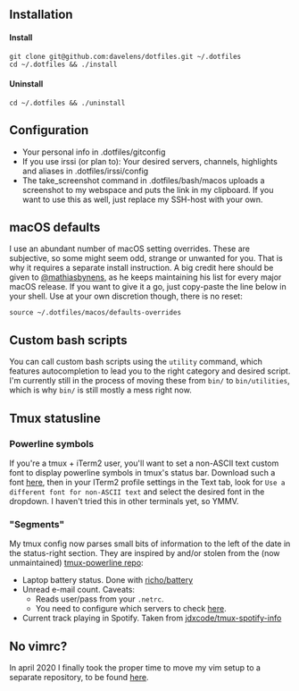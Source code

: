 ## Installation
#### Install

    git clone git@github.com:davelens/dotfiles.git ~/.dotfiles
    cd ~/.dotfiles && ./install

#### Uninstall

    cd ~/.dotfiles && ./uninstall

## Configuration
- Your personal info in .dotfiles/gitconfig
- If you use irssi (or plan to): Your desired servers, channels, highlights and aliases in .dotfiles/irssi/config
- The take_screenshot command in .dotfiles/bash/macos uploads a screenshot to my webspace and puts the link in my clipboard. If you want to use this as well, just replace my SSH-host with your own.

## macOS defaults
I use an abundant number of macOS setting overrides. These are subjective, so some might seem odd, strange or unwanted for you. That is why it requires a separate install instruction. A big credit here should be given to [@mathiasbynens](http://github.com/mathiasbynens), as he keeps maintaining his list for every major macOS release. If you want to give it a go, just copy-paste the line below in your shell. Use at your own discretion though, there is no reset:

	source ~/.dotfiles/macos/defaults-overrides

## Custom bash scripts
You can call custom bash scripts using the `utility` command, which features autocompletion to lead you to the right category and desired script.
I'm currently still in the process of moving these from `bin/` to `bin/utilities`, which is why `bin/` is still mostly a mess right now.

## Tmux statusline
### Powerline symbols
If you're a tmux + iTerm2 user, you'll want to set a non-ASCII text custom font to display powerline symbols in tmux's status bar. Download such a font [here](https://github.com/ryanoasis/nerd-fonts/raw/master/patched-fonts/DroidSansMono/complete/Droid%20Sans%20Mono%20Nerd%20Font%20Complete.otf), then in your ITerm2 profile settings in the Text tab, look for ```Use a different font for non-ASCII text``` and select the desired font in the dropdown. I haven't tried this in other terminals yet, so YMMV.

### "Segments"
My tmux config now parses small bits of information to the left of the date in the status-right section. They are inspired by and/or stolen from the (now unmaintained) [tmux-powerline repo](https://github.com/erikw/tmux-powerline):

* Laptop battery status. Done with [richo/battery](https://github.com/richo/battery)
* Unread e-mail count. Caveats:
  * Reads user/pass from your ```.netrc```.
  * You need to configure which servers to check [here](https://github.com/davelens/dotfiles/blob/master/bin/tmux/mailcount.sh#L6).
* Current track playing in Spotify. Taken from [jdxcode/tmux-spotify-info](https://github.com/jdxcode/tmux-spotify-info)

## No vimrc?
In april 2020 I finally took the proper time to move my vim setup to a separate
repository, to be found [here](https://github.com/davelens/dotvim).
